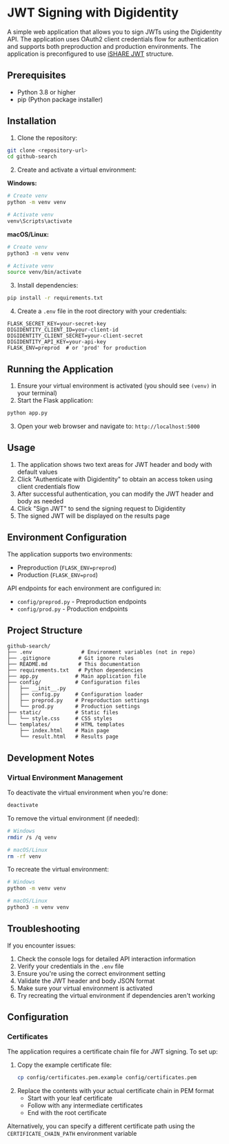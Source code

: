 # JWT Signing with Digidentity

A simple web application that allows you to sign JWTs using the Digidentity API. The application uses OAuth2 client credentials flow for authentication and supports both preproduction and production environments. The application is preconfigured to use [iSHARE JWT]() structure.

## Prerequisites

- Python 3.8 or higher
- pip (Python package installer)

## Installation

1. Clone the repository:
```bash
git clone <repository-url>
cd github-search
```

2. Create and activate a virtual environment:

**Windows:**
```bash
# Create venv
python -m venv venv

# Activate venv
venv\Scripts\activate
```

**macOS/Linux:**
```bash
# Create venv
python3 -m venv venv

# Activate venv
source venv/bin/activate
```

3. Install dependencies:
```bash
pip install -r requirements.txt
```

4. Create a `.env` file in the root directory with your credentials:
```
FLASK_SECRET_KEY=your-secret-key
DIGIDENTITY_CLIENT_ID=your-client-id
DIGIDENTITY_CLIENT_SECRET=your-client-secret
DIGIDENTITY_API_KEY=your-api-key
FLASK_ENV=preprod  # or 'prod' for production
```

## Running the Application

1. Ensure your virtual environment is activated (you should see `(venv)` in your terminal)
2. Start the Flask application:
```bash
python app.py
```
3. Open your web browser and navigate to: `http://localhost:5000`

## Usage

1. The application shows two text areas for JWT header and body with default values
2. Click "Authenticate with Digidentity" to obtain an access token using client credentials flow
3. After successful authentication, you can modify the JWT header and body as needed
4. Click "Sign JWT" to send the signing request to Digidentity
5. The signed JWT will be displayed on the results page

## Environment Configuration

The application supports two environments:
- Preproduction (`FLASK_ENV=preprod`)
- Production (`FLASK_ENV=prod`)

API endpoints for each environment are configured in:
- `config/preprod.py` - Preproduction endpoints
- `config/prod.py` - Production endpoints

## Project Structure
```
github-search/
├── .env                # Environment variables (not in repo)
├── .gitignore         # Git ignore rules
├── README.md          # This documentation
├── requirements.txt   # Python dependencies
├── app.py            # Main application file
├── config/           # Configuration files
│   ├── __init__.py
│   ├── config.py     # Configuration loader
│   ├── preprod.py    # Preproduction settings
│   └── prod.py       # Production settings
├── static/           # Static files
│   └── style.css     # CSS styles
└── templates/        # HTML templates
    ├── index.html    # Main page
    └── result.html   # Results page
```

## Development Notes

### Virtual Environment Management

To deactivate the virtual environment when you're done:
```bash
deactivate
```

To remove the virtual environment (if needed):
```bash
# Windows
rmdir /s /q venv

# macOS/Linux
rm -rf venv
```

To recreate the virtual environment:
```bash
# Windows
python -m venv venv

# macOS/Linux
python3 -m venv venv
```

## Troubleshooting

If you encounter issues:
1. Check the console logs for detailed API interaction information
2. Verify your credentials in the `.env` file
3. Ensure you're using the correct environment setting
4. Validate the JWT header and body JSON format
5. Make sure your virtual environment is activated
6. Try recreating the virtual environment if dependencies aren't working 

## Configuration

### Certificates
The application requires a certificate chain file for JWT signing. To set up:

1. Copy the example certificate file:
   ```bash
   cp config/certificates.pem.example config/certificates.pem
   ```
2. Replace the contents with your actual certificate chain in PEM format
   - Start with your leaf certificate
   - Follow with any intermediate certificates
   - End with the root certificate

Alternatively, you can specify a different certificate path using the `CERTIFICATE_CHAIN_PATH` environment variable 